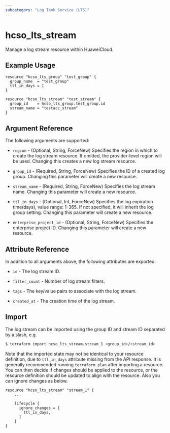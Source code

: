 ```yaml
---
subcategory: "Log Tank Service (LTS)"
---
```


# hcso_lts_stream

Manage a log stream resource within HuaweiCloud.

## Example Usage

```hcl
resource "hcso_lts_group" "test_group" {
  group_name  = "test_group"
  ttl_in_days = 1
}

resource "hcso_lts_stream" "test_stream" {
  group_id    = hcso_lts_group.test_group.id
  stream_name = "testacc_stream"
}
```

## Argument Reference

The following arguments are supported:

* `region` - (Optional, String, ForceNew) Specifies the region in which to create the log stream resource. If omitted, the
  provider-level region will be used. Changing this creates a new log stream resource.

* `group_id` - (Required, String, ForceNew) Specifies the ID of a created log group. Changing this parameter will create
  a new resource.

* `stream_name` - (Required, String, ForceNew) Specifies the log stream name. Changing this parameter will create a new
  resource.

* `ttl_in_days` - (Optional, Int, ForceNew) Specifies the log expiration time(days), value range: 1-365.
  If not specified, it will inherit the log group setting. Changing this parameter will create a new resource.

* `enterprise_project_id` - (Optional, String, ForceNew) Specifies the enterprise project ID.
  Changing this parameter will create a new resource.

## Attribute Reference

In addition to all arguments above, the following attributes are exported:

* `id` - The log stream ID.

* `filter_count` - Number of log stream filters.

* `tags` - The key/value pairs to associate with the log stream.

* `created_at` - The creation time of the log stream.

## Import

The log stream can be imported using the group ID and stream ID separated by a slash, e.g.

```bash
$ terraform import hcso_lts_stream.stream_1 <group_id>/<stream_id>
```

Note that the imported state may not be identical to your resource definition, due to `ttl_in_days` attribute missing
from the API response. It is generally recommended running `terraform plan` after importing a resource.
You can then decide if changes should be applied to the resource, or the resource definition should be updated to
align with the resource. Also you can ignore changes as below.

```
resource "hcso_lts_stream" "stream_1" {
    ...

    lifecycle {
      ignore_changes = [
        ttl_in_days,
      ]
    }
}
